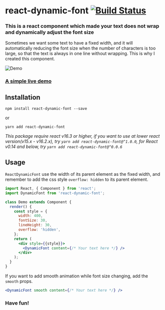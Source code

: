 # react-dynamic-font [![Build Status](https://travis-ci.org/foisonocean/react-dynamic-font.svg?branch=master)](https://travis-ci.org/foisonocean/react-dynamic-font)

### This is a react component which made your text does not wrap and dynamically adjust the font size

Sometimes we want some text to have a fixed width, and it will automatically reducing the font size when the number of characters is too large, so that the text is always in one line without wrapping. This is why I created this component.

![Demo](https://raw.githubusercontent.com/foisonocean/react-dynamic-font/media/media/001.gif)

### [A simple live demo](https://codepen.io/hronro/full/wrVvKK/)

## Installation

```
npm install react-dynamic-font --save
```

or

```
yarn add react-dynamic-font
```

_This package require react v16.3 or higher, if you want to use at lower react version(v15.x - v16.2.x), try `yarn add react-dynamic-font@^1.0.0`, for React v0.14 and below, try `yarn add react-dynamic-font@^0.0.6`_

## Usage

`ReactDynamicFont` use the width of its parent element as the fixed width, and remember to add the css style `overflow: hidden` to its parent element.

```jsx
import React, { Component } from 'react';
import DynamicFont from 'react-dynamic-font';

class Demo extends Component {
  render() {
    const style = {
      width: 400,
      fontSize: 30,
      lineHeight: 30,
      overflow: 'hidden',
    };
    return (
      <div style={{style}}>
        <DynamicFont content={/* Your text here */} />
      </div>
    );
  }
}
```

If you want to add smooth animation while font size changing, add the `smooth` props.

```jsx
<DynamicFont smooth content={/* Your text here */} />
```

### Have fun!
